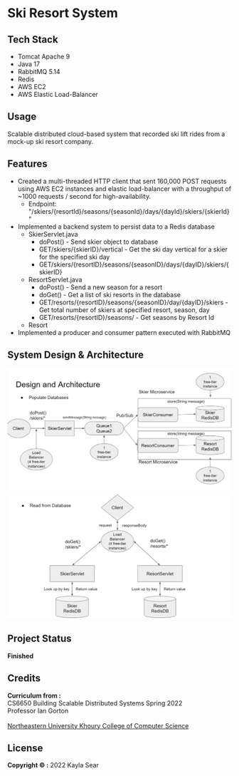 # Ski Resort System

## Tech Stack

* Tomcat Apache 9
* Java 17
* RabbitMQ 5.14
* Redis
* AWS EC2
* AWS Elastic Load-Balancer

## Usage

Scalable distributed cloud-based system that recorded ski lift rides from a mock-up ski resort company.

## Features
- Created a multi-threaded HTTP client that sent 160,000 POST requests using AWS EC2 instances and elastic load-balancer with a throughput of ~1000 requests / second for high-availability.
  - Endpoint: "/skiers/{resortId}/seasons/{seasonId}/days/{dayId}/skiers/{skierId}"
- Implemented a backend system to persist data to a Redis database
  - SkierServlet.java
      - doPost() - Send skier object to database
      - GET/skiers/{skierID}/vertical - Get the ski day vertical for a skier for the specified ski day
      - GET/skiers/{resortID}/seasons/{seasonID}/days/{dayID}/skiers/{skierID}
  - ResortServlet.java
      - doPost() - Send a new season for a resort
      - doGet() - Get a list of ski resorts in the database
      - GET/resorts/{resortID}/seasons/{seasonID}/day/{dayID}/skiers - Get total number of skiers at specified resort, season, day
      - GET/resorts/{resortID}/seasons/ - Get seasons by Resort Id
  - Resort
- Implemented a producer and consumer pattern executed with RabbitMQ

## System Design & Architecture
![ski-resort-architecture.png](https://github.com/kaylasear/cs6650/blob/master/ski-resort-architecture.png)
![ski-resort-structure.png](https://github.com/kaylasear/cs6650/blob/master/ski-resort-structure.png)

## Project Status

**Finished**


## Credits

**Curriculum from :** <br />
CS6650 Building Scalable Distributed Systems Spring 2022
<br> Professor Ian Gorton
<br><br>
[Northeastern University Khoury College of Computer Science](https://www.khoury.northeastern.edu/)


## License
**Copyright &copy; :** 2022 Kayla Sear

